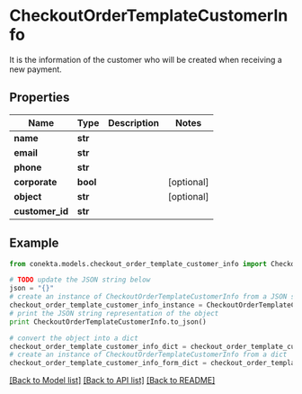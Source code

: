 # CheckoutOrderTemplateCustomerInfo

It is the information of the customer who will be created when receiving a new payment.

## Properties
Name | Type | Description | Notes
------------ | ------------- | ------------- | -------------
**name** | **str** |  | 
**email** | **str** |  | 
**phone** | **str** |  | 
**corporate** | **bool** |  | [optional] 
**object** | **str** |  | [optional] 
**customer_id** | **str** |  | 

## Example

```python
from conekta.models.checkout_order_template_customer_info import CheckoutOrderTemplateCustomerInfo

# TODO update the JSON string below
json = "{}"
# create an instance of CheckoutOrderTemplateCustomerInfo from a JSON string
checkout_order_template_customer_info_instance = CheckoutOrderTemplateCustomerInfo.from_json(json)
# print the JSON string representation of the object
print CheckoutOrderTemplateCustomerInfo.to_json()

# convert the object into a dict
checkout_order_template_customer_info_dict = checkout_order_template_customer_info_instance.to_dict()
# create an instance of CheckoutOrderTemplateCustomerInfo from a dict
checkout_order_template_customer_info_form_dict = checkout_order_template_customer_info.from_dict(checkout_order_template_customer_info_dict)
```
[[Back to Model list]](../README.md#documentation-for-models) [[Back to API list]](../README.md#documentation-for-api-endpoints) [[Back to README]](../README.md)


